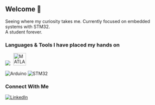 ## Welcome 🌱
Seeing where my curiosity takes me. Currently focused on embedded systems with STM32. <br>
A student forever.

### Languages & Tools I have placed my hands on
[![](https://skillicons.dev/icons?i=python,cpp,c,html,css,js,sqlite,git,github,bash)](https://skillicons.dev)
<img src="https://upload.wikimedia.org/wikipedia/commons/2/21/Matlab_Logo.png" alt="MATLAB" width="40" style="margin-left: 6px;"/>
<br>

![Arduino](https://img.shields.io/badge/Arduino-00979D?logo=arduino&logoColor=white&style=for-the-badge)
![STM32](https://img.shields.io/badge/STM32-Embedded-blue?style=for-the-badge&logo=STMicroelectronics)


### Connect With Me
[![LinkedIn](https://img.shields.io/badge/-LinkedIn-0077B5?logo=linkedin&logoColor=white&style=flat-square)](https://www.linkedin.com/in/yasmin-serag-9b3349369/)

